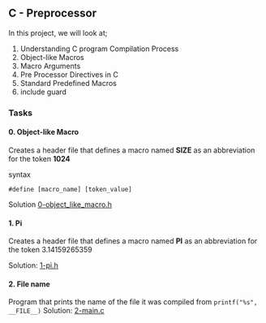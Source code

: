 ## C - Preprocessor

In this project, we will look at;
1. Understanding C program Compilation Process
2. Object-like Macros
3. Macro Arguments
4. Pre Processor Directives in C
5. Standard Predefined Macros
6. include guard

### Tasks

#### 0. Object-like Macro
Creates a header file that defines a macro named **SIZE** as an abbreviation for the token **1024**

syntax
```
#define [macro_name] [token_value]
```
Solution [0-object_like_macro.h](0-object_like_macro.h)

#### 1. Pi
Creates a header file that defines a macro named **PI** as an abbreviation for the token 3.14159265359

Solution: [1-pi.h](1-pi.h)

#### 2. File name
Program that prints the name of the file it was compiled from
``` printf("%s", __FILE__) ```
Solution: [2-main.c](2-main.c)

